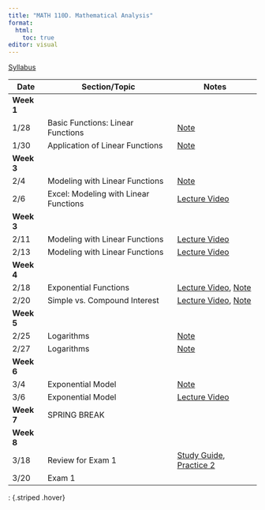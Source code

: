 ```yaml
---
title: "MATH 110D. Mathematical Analysis"
format: 
  html:
    toc: true
editor: visual
---
```






[Syllabus](../syllabus.html)

| Date       | Section/Topic | Notes | 
|------------|---------------|-------|
| **Week 1** |               |       |            
| 1/28 | Basic Functions: Linear Functions  | [Note](notes/note1.pdf)  | 
| 1/30       | Application of Linear Functions              |    [Note](notes/note2.pdf)   |   
| **Week 3** |  |  |  |
| 2/4       | Modeling with Linear Functions              |    [Note](notes/note3.pdf)   |  
| 2/6       | Excel: Modeling with Linear Functions              |    [Lecture Video](https://bryant.hosted.panopto.com/Panopto/Pages/Viewer.aspx?id=d08c6b7b-e10d-43ea-a96c-b27c014ed5bc)   |    
| **Week 3** |  |  |  |
| 2/11       | Modeling with Linear Functions              |    [Lecture Video](https://bryant.hosted.panopto.com/Panopto/Pages/Viewer.aspx?id=886be002-5e77-4643-b811-b281015b4d23)   |          
| 2/13       | Modeling with Linear Functions              |    [Lecture Video](https://bryant.hosted.panopto.com/Panopto/Pages/Viewer.aspx?id=886be002-5e77-4643-b811-b281015b4d23)   |          
| **Week 4** |  |  |  |
| 2/18       | Exponential Functions              |    [Lecture Video](https://bryant.hosted.panopto.com/Panopto/Pages/Viewer.aspx?id=89c6783d-a9d0-4c1c-b7da-b288009a54d0), [Note](notes/note4.pdf)   |    
| 2/20       | Simple vs. Compound Interest	              |    [Lecture Video](https://bryant.hosted.panopto.com/Panopto/Pages/Viewer.aspx?id=48c0dfa5-52e8-4aac-9cb5-b28a016e7e25), [Note](notes/note5.pdf)   |    
| **Week 5** |  |  |  |
| 2/25 | Logarithms | [Note](notes/note6.pdf) | 
| 2/27 | Logarithms | [Note](notes/note7.pdf) | 
| **Week 6** |  |  |  |
| 3/4 | Exponential Model | [Note](notes/note8.pdf) | 
| 3/6 | Exponential Model | [Lecture Video](https://bryant.hosted.panopto.com/Panopto/Pages/Viewer.aspx?id=30b15878-dd8e-4ad1-adba-b298016d7d8b) |
| **Week 7** | SPRING BREAK |  |  |
| **Week 8** |  |  |  |
| 3/18 | Review for Exam 1 | [Study Guide](https://bryantstats.github.io/math110/class1/exam1_study_guide.html), [Practice 2](https://bryantstats.github.io/math110/class1/exam1_study_guide2.html)  | 
| 3/20 | Exam 1 |  | 
: {.striped .hover}


